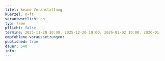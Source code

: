 ```yaml
---
titel: keine Veranstaltung
kuerzel: o-ft
verantwortlich: cn
typ: free
pflicht: false
termine: 2025-11-28 10:00, 2025-12-26 10:00, 2026-01-02 10:00, 2026-01-09 10:00
empfohlene-voraussetzungen: 
published: true
dauer: 540
info:
---
```


